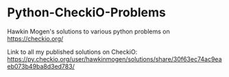 # Python-CheckiO-Problems
Hawkin Mogen's solutions to various python problems on https://checkio.org/

Link to all my published solutions on CheckiO:
https://py.checkio.org/user/hawkinmogen/solutions/share/30f63ec74ac9eaeb073b49ba8d3ed783/
